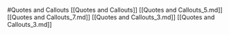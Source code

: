 #Quotes and Callouts 
 [[Quotes and Callouts]]
[[Quotes and Callouts_5.md]]
[[Quotes and Callouts_7.md]]
[[Quotes and Callouts_3.md]]
[[Quotes and Callouts_3.md]]